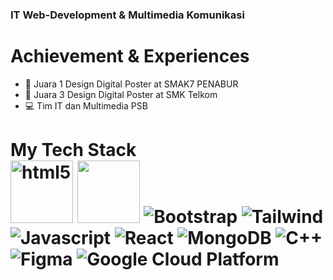 ### IT Web-Development & Multimedia Komunikasi
# Achievement & Experiences
- 🥇 Juara 1 Design Digital Poster at SMAK7 PENABUR
- 🥉 Juara 3 Design Digital Poster at SMK Telkom
- 💻 Tim IT dan Multimedia PSB
<h1> My Tech Stack <br>
  <img alt="html5" src="https://img.shields.io/badge/-HTML5-E34F26?style=round-square&logo=html5&logoColor=white" width=100px />
  <img src="https://img.shields.io/badge/-CSS-1a73e8?style=round-square&logo=css&logoColor=white" width=100px/>
  <img alt="Bootstrap" src="https://img.shields.io/badge/-Bootstrap-7953b3?style=flat-round&logo=bootstrap&logoColor=white" />
  <img alt="Tailwind" src="https://img.shields.io/badge/-Tailwind-blue?style=round-square&logo=tailwindcss&logoColor=white" />
  <img alt="Javascript" src="https://img.shields.io/badge/-JavaScript-f7df1c?style=round-square&logo=javascript&logoColor=black" />
  <img alt="React" src="https://img.shields.io/badge/-React-45b8d8?style=round-square&logo=react&logoColor=white" />
  <img alt="MongoDB" src="https://img.shields.io/badge/-MongoDB Compass-13aa52?style=round-square&logo=mongodb&logoColor=white" />
  <img alt="C++" src="https://img.shields.io/badge/-C++-darkblue?style=round-square&logo=cplusplus&logoColor=white" />
  <img alt="Figma" src="https://img.shields.io/badge/-figma-purple?style=round-square&logo=figma&logoColor=white" />
  <img alt="Google Cloud Platform" src="https://img.shields.io/badge/-Google_Cloud-1a73e8?style=flat-square&logo=google-cloud&logoColor=white" />
</h1>



  

  


